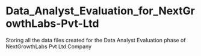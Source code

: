 # Data_Analyst_Evaluation_for_NextGrowthLabs-Pvt-Ltd
Storing all the data files created for the Data Analyst Evaluation phase of NextGrowthLabs Pvt Ltd Company
